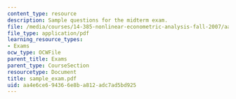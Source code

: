 ```yaml
---
content_type: resource
description: Sample questions for the midterm exam.
file: /media/courses/14-385-nonlinear-econometric-analysis-fall-2007/aa4e6ce694366e8ba812adc7ad5bd925_sample_exam.pdf
file_type: application/pdf
learning_resource_types:
- Exams
ocw_type: OCWFile
parent_title: Exams
parent_type: CourseSection
resourcetype: Document
title: sample_exam.pdf
uid: aa4e6ce6-9436-6e8b-a812-adc7ad5bd925
---
```

